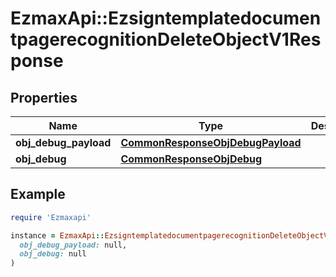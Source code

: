 # EzmaxApi::EzsigntemplatedocumentpagerecognitionDeleteObjectV1Response

## Properties

| Name | Type | Description | Notes |
| ---- | ---- | ----------- | ----- |
| **obj_debug_payload** | [**CommonResponseObjDebugPayload**](CommonResponseObjDebugPayload.md) |  |  |
| **obj_debug** | [**CommonResponseObjDebug**](CommonResponseObjDebug.md) |  | [optional] |

## Example

```ruby
require 'Ezmaxapi'

instance = EzmaxApi::EzsigntemplatedocumentpagerecognitionDeleteObjectV1Response.new(
  obj_debug_payload: null,
  obj_debug: null
)
```

